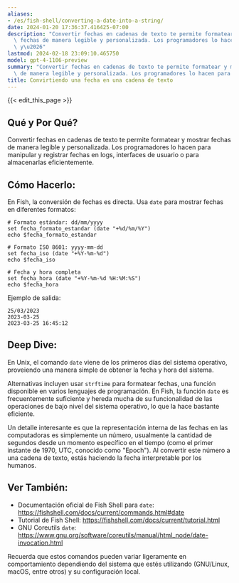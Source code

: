 ```yaml
---
aliases:
- /es/fish-shell/converting-a-date-into-a-string/
date: 2024-01-20 17:36:37.416425-07:00
description: "Convertir fechas en cadenas de texto te permite formatear y mostrar\
  \ fechas de manera legible y personalizada. Los programadores lo hacen para manipular\
  \ y\u2026"
lastmod: 2024-02-18 23:09:10.465750
model: gpt-4-1106-preview
summary: "Convertir fechas en cadenas de texto te permite formatear y mostrar fechas\
  \ de manera legible y personalizada. Los programadores lo hacen para manipular y\u2026"
title: Convirtiendo una fecha en una cadena de texto
---
```


{{< edit_this_page >}}

## Qué y Por Qué?

Convertir fechas en cadenas de texto te permite formatear y mostrar fechas de manera legible y personalizada. Los programadores lo hacen para manipular y registrar fechas en logs, interfaces de usuario o para almacenarlas eficientemente.

## Cómo Hacerlo:

En Fish, la conversión de fechas es directa. Usa `date` para mostrar fechas en diferentes formatos:

```Fish Shell
# Formato estándar: dd/mm/yyyy
set fecha_formato_estandar (date "+%d/%m/%Y")
echo $fecha_formato_estandar

# Formato ISO 8601: yyyy-mm-dd
set fecha_iso (date "+%Y-%m-%d")
echo $fecha_iso

# Fecha y hora completa
set fecha_hora (date "+%Y-%m-%d %H:%M:%S")
echo $fecha_hora
```

Ejemplo de salida:

```
25/03/2023
2023-03-25
2023-03-25 16:45:12
```

## Deep Dive:

En Unix, el comando `date` viene de los primeros días del sistema operativo, proveiendo una manera simple de obtener la fecha y hora del sistema. 

Alternativas incluyen usar `strftime` para formatear fechas, una función disponible en varios lenguajes de programación. En Fish, la función `date` es frecuentemente suficiente y hereda mucha de su funcionalidad de las operaciones de bajo nivel del sistema operativo, lo que la hace bastante eficiente.

Un detalle interesante es que la representación interna de las fechas en las computadoras es simplemente un número, usualmente la cantidad de segundos desde un momento específico en el tiempo (como el primer instante de 1970, UTC, conocido como "Epoch"). Al convertir este número a una cadena de texto, estás haciendo la fecha interpretable por los humanos.

## Ver También:

- Documentación oficial de Fish Shell para `date`: https://fishshell.com/docs/current/commands.html#date
- Tutorial de Fish Shell: https://fishshell.com/docs/current/tutorial.html
- GNU Coreutils `date`: https://www.gnu.org/software/coreutils/manual/html_node/date-invocation.html

Recuerda que estos comandos pueden variar ligeramente en comportamiento dependiendo del sistema que estés utilizando (GNU/Linux, macOS, entre otros) y su configuración local.

